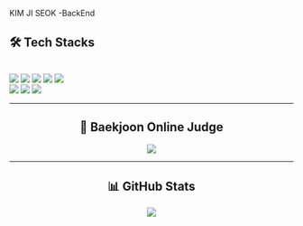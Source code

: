 KIM JI SEOK
-BackEnd 
<div align="left"> 
    <h2> 🛠️ Tech Stacks </h2>
    <br> 
    <div>
        <img src="https://img.shields.io/badge/C-A8B9CC?style=for-the-badge&logo=C&logoColor=white">
        <img src="https://img.shields.io/badge/Github-181717?style=for-the-badge&logo=Github&logoColor=white">
        <img src="https://img.shields.io/badge/Git-F05032?style=for-the-badge&logo=Git&logoColor=white">
        <img src="https://img.shields.io/badge/Java-007396?style=for-the-badge&logo=Java&logoColor=white">
        <img src="https://img.shields.io/badge/MySQL-4479A1?style=for-the-badge&logo=MySQL&logoColor=white">
        <br>
        <img src="https://img.shields.io/badge/Python-3776AB?style=for-the-badge&logo=Python&logoColor=white">
        <img src="https://img.shields.io/badge/Spring-6DB33F?style=for-the-badge&logo=Spring&logoColor=white">
        <img src="https://img.shields.io/badge/Spring Boot-6DB33F?style=for-the-badge&logo=Spring Boot&logoColor=white">
    </div>
</div>

---

<div align="center">
    <h2> 🏅 Baekjoon Online Judge </h2>
    <a href="https://solved.ac/kjs001004">
        <img src="http://mazassumnida.wtf/api/v2/generate_badge?boj=kjs001004"/>
    </a>
</div>

---

<div align="center">
    <h2> 📊 GitHub Stats </h2>
    <img src="https://github-readme-stats.vercel.app/api/top-langs/?username=JI1047&layout=compact&bg_color=180,000000,&title_color=000000&text_color=000000" />
</div>
